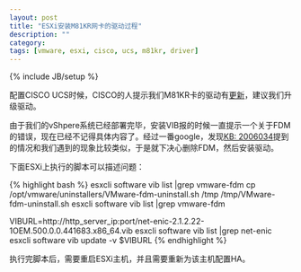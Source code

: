 ```yaml
---
layout: post
title: "ESXi安装M81KR网卡的驱动过程"
description: ""
category: 
tags: [vmware, esxi, cisco, ucs, m81kr, driver]
---
```

{% include JB/setup %}

配置CISCO UCS时候，CISCO的人提示我们M81KR卡的驱动有[更新](https://my.vmware.com/web/vmware/details/dt_esx50_cisco_enic_21222/dHRAYnRAanBiZHAlZA==)，建议我们升级驱动。

由于我们的vShpere系统已经部署完毕，安装VIB报的时候一直提示一个关于FDM的错误，现在已经不记得具体内容了。经过一番google，发现[KB: 2006034](http://kb.vmware.com/selfservice/microsites/search.do?cmd=displayKC&docType=kc&externalId=2006034&sliceId=1&docTypeID=DT_KB_1_1&dialogID=294834206&stateId=1%200%20297722481)提到的情况和我们遇到的现象比较类似，于是就下决心删除FDM，然后安装驱动。

下面ESXi上执行的脚本可以描述问题：

{% highlight bash %}
esxcli software vib list |grep vmware-fdm
cp /opt/vmware/uninstallers/VMware-fdm-uninstall.sh /tmp
/tmp/VMware-fdm-uninstall.sh
esxcli software vib list |grep vmware-fdm

VIBURL=http://http_server_ip:port/net-enic-2.1.2.22-1OEM.500.0.0.441683.x86_64.vib
esxcli software vib list |grep net-enic
esxcli software vib update -v $VIBURL
{% endhighlight %}

执行完脚本后，需要重启ESXi主机，并且需要重新为该主机配置HA。
